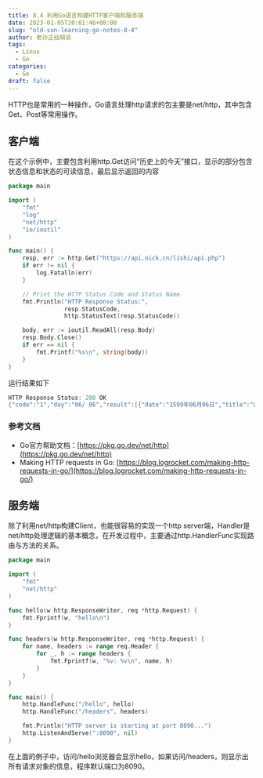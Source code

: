 ```yaml
---
title: 8.4 利用Go语言构建HTTP客户端和服务端
date: 2023-01-05T20:01:46+08:00
slug: "old-sun-learning-go-notes-8-4"
author: 老孙正经胡说
tags:
  - Linux
  - Go
categories:
  - Go
draft: false
---
```


HTTP也是常用的一种操作，Go语言处理http请求的包主要是net/http，其中包含Get、Post等常用操作。

## 客户端

在这个示例中，主要包含利用http.Get访问“历史上的今天”接口，显示的部分包含状态信息和状态的可读信息，最后显示返回的内容

```go
package main

import (
    "fmt"
    "log"
    "net/http"
    "io/ioutil"
)

func main() {
    resp, err := http.Get("https://api.oick.cn/lishi/api.php")
    if err != nil {
        log.Fatalln(err)
    }

    // Print the HTTP Status Code and Status Name
    fmt.Println("HTTP Response Status:",
                resp.StatusCode,
                http.StatusText(resp.StatusCode))

    body, err := ioutil.ReadAll(resp.Body)
    resp.Body.Close()
    if err == nil {
        fmt.Printf("%s\n", string(body))
    }
}
```

运行结果如下

```go
HTTP Response Status: 200 OK
{"code":"1","day":"06/ 06","result":[{"date":"1599年06月06日","title":"西班牙画家委拉士开兹出生"},{"date":"1606年06月06日","title":"法国作家皮埃尔·高乃依出生"},{"date":"1660年06月06日","title":"瑞典和丹麦在哥本哈根结束两国战争"},{"date":"1683年06月06日","title":"英国牛津大学阿什莫尔博物馆正式开放"},{"date":"1799年06月06日","title":"俄国诗人、现实主义奠基人普希金诞生"},{"date":"1861年06月06日","title":"意大利首任总理加富尔去世"},{"date":"1875年06月06日","title":"德国作家托马斯·曼出生"},{"date":"1901年06月06日","title":"印度尼西亚独立运动领袖苏加诺出生"},{"date":"1916年06月06日","title":"北洋军阀领袖袁世凯病逝"},{"date":"1961年06月06日","title":"精神病学先驱卡尔·古斯塔夫·荣格去世"},{"date":"1976年06月06日","title":"石油大王保罗·盖蒂去世"},{"date":"1981年06月06日","title":"中国农学家袁隆平荣获中国第一个特等发明奖"},{"date":"1984年06月06日","title":"帕基特诺夫推出游戏俄罗斯方块"},{"date":"1986年06月06日","title":"苏联用一枚火箭一次成功发射八颗卫星"},{"date":"2012年06月06日","title":"美国知名科幻、奇幻、恐怖小说作家雷·布莱伯利逝世"}]}
```

### 参考文档

- Go官方帮助文档：[https://pkg.go.dev/net/http](https://pkg.go.dev/net/http)
- Making HTTP requests in Go: [https://blog.logrocket.com/making-http-requests-in-go/](https://blog.logrocket.com/making-http-requests-in-go/)

## 服务端

除了利用net/http构建Client，也能很容易的实现一个http server端，Handler是net/http处理逻辑的基本概念，在开发过程中，主要通过http.HandlerFunc实现路由与方法的关系。

```go
package main

import (
    "fmt"
    "net/http"
)

func hello(w http.ResponseWriter, req *http.Request) {
    fmt.Fprintf(w, "hello\n")
}

func headers(w http.ResponseWriter, req *http.Request) {
    for name, headers := range req.Header {
        for _, h := range headers {
            fmt.Fprintf(w, "%v: %v\n", name, h)
        }
    }
}

func main() {
    http.HandleFunc("/hello", hello)
    http.HandleFunc("/headers", headers)

    fmt.Println("HTTP server is starting at port 8090...")
    http.ListenAndServe(":8090", nil)
}
```

在上面的例子中，访问/hello浏览器会显示hello，如果访问/headers，则显示出所有请求对象的信息，程序默认端口为8090。